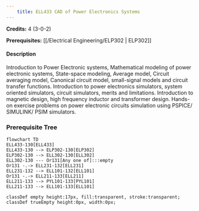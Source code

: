 ```yaml
---
    title: ELL433 CAD of Power Electronics Systems
---
```

**Credits:** 4 (3-0-2)



**Prerequisites:** [[/Electrical Engineering/ELP302 | ELP302]]

#### Description 
Introduction to Power Electronic systems, Mathematical modeling of power electronic systems, State-space modeling, Average model, Circuit averaging model, Canonical circuit model, small-signal models and circuit transfer functions. Introduction to power electronics simulators, system oriented simulators, circuit simulators, merits and limitations. Introduction to magnetic design, high frequency inductor and transformer design. Hands-on exercise problems on power electronic circuits simulation using PSPICE/ SIMULINK/ PSIM simulators.

### Prerequisite Tree

```mermaid
flowchart TD
ELL433-130[ELL433]
ELL433-130 --> ELP302-130[ELP302]
ELP302-130 --> ELL302-130[ELL302]
ELL302-130 --- Or131[Any one of]:::empty
Or131 -.-> ELL231-132[ELL231]
ELL231-132 --> ELL101-132[ELL101]
Or131 -.-> ELL211-133[ELL211]
ELL211-133 --> PYL101-133[PYL101]
ELL211-133 --> ELL101-133[ELL101]

classDef empty height:17px, fill:transparent, stroke:transparent;
classDef trueEmpty height:0px, width:0px;
```
